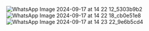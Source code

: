 
![WhatsApp Image 2024-09-17 at 14 22 12_5303b9b2](https://github.com/user-attachments/assets/6107578b-4514-4a9f-9598-25a7fe2d139d)
![WhatsApp Image 2024-09-17 at 14 22 18_cb0e51e8](https://github.com/user-attachments/assets/84fe389c-dda5-4b7b-9a2c-3520dfbbe5a7)
![WhatsApp Image 2024-09-17 at 14 23 22_9e6b5cd4](https://github.com/user-attachments/assets/59784550-2b4f-4ead-97f6-e7f9d681010c)
